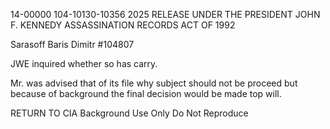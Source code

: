 14-00000
104-10130-10356
2025 RELEASE UNDER THE PRESIDENT JOHN F. KENNEDY ASSASSINATION RECORDS ACT OF 1992

Sarasoff Baris Dimitr
#104807

JWE inquired whether so has carry.

Mr. was advised that of its file why subject should not be proceed but because of background the final decision would be made top will.

RETURN TO CIA
Background Use Only
Do Not Reproduce
